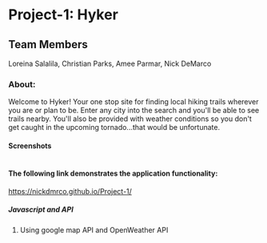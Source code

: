 
# Project-1: Hyker

## Team Members
Loreina Salalila, Christian Parks, Amee Parmar, Nick DeMarco

### About:

Welcome to Hyker! Your one stop site for finding local hiking trails wherever you are or plan to be. Enter any city into the search and you'll be able to see trails nearby. You'll also be provided with weather conditions so you don't get caught in the upcoming tornado...that would be unfortunate.

#### Screenshots

<img src="">

#### The following link demonstrates the application functionality:

https://nickdmrco.github.io/Project-1/

##### Javascript and API
1. Using google map API and OpenWeather API